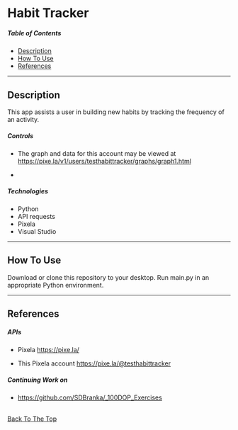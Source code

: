 # Habit Tracker

##### Table of Contents

- [Description](#description)
- [How To Use](#how-to-use)
- [References](#references)

---

## Description

This app assists a user in building new habits by tracking the frequency of an activity.

##### Controls

- The graph and data for this account may be viewed at https://pixe.la/v1/users/testhabittracker/graphs/graph1.html

- 

##### Technologies

- Python
- API requests
- Pixela
- Visual Studio

---

## How To Use

Download or clone this repository to your desktop. Run main.py in an appropriate Python environment.

---

## References

##### APIs
- Pixela
https://pixe.la/

- This Pixela account
https://pixe.la/@testhabittracker

##### Continuing Work on

- https://github.com/SDBranka/_100DOP_Exercises

\
[Back To The Top](#habit-tracker)